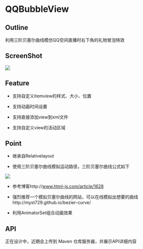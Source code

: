 # QQBubbleView

## Outline

利用三阶贝塞尔曲线模仿QQ空间直播时右下角的礼物冒泡特效

## ScreenShot

![](http://diycode.b0.upaiyun.com/photo/2016/55b80c4c270e41e429c468973f215cc7.gif)

## Feature

* 支持自定义itemview的样式、大小、位置

* 支持动画时间设置

* 支持直接添加view到xml文件

* 支持自定义view的活动区域

## Point

* 继承自Relativelayout

* 使用三阶贝塞尔曲线模拟运动路径，三阶贝塞尔曲线公式如下


![](http://img.my.csdn.net/uploads/201008/28/0_1282984326C3m1.gif)

* 参考博客http://www.html-js.com/article/1628

* 强烈推荐一个模拟贝塞尔曲线的网站，可以在线模拟出想要的曲线http://myst729.github.io/bezier-curve/

* 利用AnimatorSet组合动画效果

## API
正在设计中，近期会上传到 Maven 仓库服务器，并展示API详细内容
